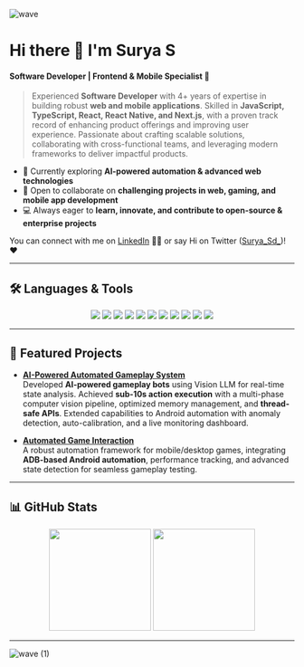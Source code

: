 ![wave](https://user-images.githubusercontent.com/77038659/130917013-c209e83c-4b93-4de6-9258-5f318f24ab60.png)

# Hi there 👋 I'm Surya S  
#### Software Developer | Frontend & Mobile Specialist 🚀  

> Experienced **Software Developer** with 4+ years of expertise in building robust **web and mobile applications**. Skilled in **JavaScript, TypeScript, React, React Native, and Next.js**, with a proven track record of enhancing product offerings and improving user experience. Passionate about crafting scalable solutions, collaborating with cross-functional teams, and leveraging modern frameworks to deliver impactful products.  

- 🌱 Currently exploring **AI-powered automation & advanced web technologies**  
- 👯 Open to collaborate on **challenging projects in web, gaming, and mobile app development**  
- 💻 Always eager to **learn, innovate, and contribute to open-source & enterprise projects**  

You can connect with me on [LinkedIn](https://www.linkedin.com/in/surya-sd "LinkedIn") 👨‍💼 or say Hi on Twitter ([Surya_Sd_](https://twitter.com/Surya_Sd_))! ❤️  

---

## 🛠️ Languages & Tools  
<p align="center">
  <img src="https://img.shields.io/badge/javascript-%23323330.svg?style=for-the-badge&logo=javascript&logoColor=%23F7DF1E" />
  <img src="https://img.shields.io/badge/typescript-%23007ACC.svg?style=for-the-badge&logo=typescript&logoColor=white" />
  <img src="https://img.shields.io/badge/react-%2320232a.svg?style=for-the-badge&logo=react&logoColor=%2361DAFB" />
  <img src="https://img.shields.io/badge/next.js-%23000000.svg?style=for-the-badge&logo=next.js&logoColor=white" />
  <img src="https://img.shields.io/badge/react_native-%2320232a.svg?style=for-the-badge&logo=react&logoColor=%2361DAFB" />
  <img src="https://img.shields.io/badge/redux-%23593d88.svg?style=for-the-badge&logo=redux&logoColor=white" />
  <img src="https://img.shields.io/badge/node.js-%2343853D.svg?style=for-the-badge&logo=node.js&logoColor=white" />
  <img src="https://img.shields.io/badge/mongodb-%234ea94b.svg?style=for-the-badge&logo=mongodb&logoColor=white" />
  <img src="https://img.shields.io/badge/mysql-%2300f.svg?style=for-the-badge&logo=mysql&logoColor=white" />
  <img src="https://img.shields.io/badge/tailwindcss-%231572B6.svg?style=for-the-badge&logo=tailwindcss&logoColor=white" />
  <img src="https://img.shields.io/badge/material%20ui-%230081CB.svg?style=for-the-badge&logo=material-ui&logoColor=white" />
</p>

---

## 🚀 Featured Projects  

- [**AI-Powered Automated Gameplay System**](https://github.com/surya-sd/gameplay-automation-template)  
  Developed **AI-powered gameplay bots** using Vision LLM for real-time state analysis. Achieved **sub-10s action execution** with a multi-phase computer vision pipeline, optimized memory management, and **thread-safe APIs**. Extended capabilities to Android automation with anomaly detection, auto-calibration, and a live monitoring dashboard.  

- [**Automated Game Interaction**](https://github.com/surya-sd/game-automation)  
  A robust automation framework for mobile/desktop games, integrating **ADB-based Android automation**, performance tracking, and advanced state detection for seamless gameplay testing.  

---

## 📊 GitHub Stats  
<p align="center">
  <img src="https://github-readme-stats.vercel.app/api?username=surya-sd&show_icons=true&theme=radical&count_private=true" height="180px"/>
  <img src="https://github-readme-stats.vercel.app/api/top-langs/?username=surya-sd&layout=compact&theme=radical" height="180px"/>
</p>

---

![wave (1)](https://user-images.githubusercontent.com/77038659/130917575-667b8365-a8f0-4ab3-8aa4-1464abfcfcd2.png)

